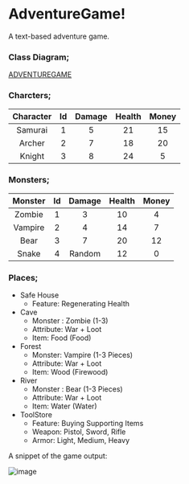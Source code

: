 # AdventureGame!

A text-based adventure game.
### Class Diagram;

[ADVENTUREGAME](https://user-images.githubusercontent.com/40757395/166145371-091a8205-d903-45f1-a9e0-94868d860459.png)

### Charcters;

| Character | Id | Damage  | Health  | Money  |
|:---------:|:--:|:-------:|:-------:|:------:|
| Samurai   | 1  | 5       | 21      | 15     |
| Archer    | 2  | 7       | 18      | 20     |
| Knight    | 3  | 8       | 24      | 5      |

### Monsters;

| Monster | Id | Damage  | Health  | Money  |
|:-------:|:--:|:-------:|:-------:|:------:|
| Zombie  | 1  | 3       | 10      | 4      |
| Vampire | 2  | 4       | 14      | 7      |
| Bear    | 3  | 7       | 20      | 12     |
| Snake   | 4  | Random  | 12      | 0      |

### Places;
- Safe House
  - Feature: Regenerating Health
- Cave
  - Monster : Zombie (1-3)
  - Attribute: War + Loot
  - Item: Food (Food)
- Forest
  - Monster: Vampire (1-3 Pieces)
  - Attribute: War + Loot 
  - Item: Wood (Firewood)
- River
  - Monster : Bear (1-3 Pieces)
  - Attribute: War + Loot
  - Item: Water (Water)
- ToolStore
  - Feature: Buying Supporting Items
  - Weapon: Pistol, Sword, Rifle
  - Armor: Light, Medium, Heavy

A snippet of the game output:

![image](https://user-images.githubusercontent.com/40757395/166145734-9be34b5a-6d1d-4882-8375-6b0374bb2c95.png)

 
